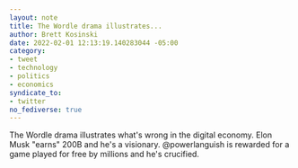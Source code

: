 ```yaml
---
layout: note
title: The Wordle drama illustrates...
author: Brett Kosinski
date: 2022-02-01 12:13:19.140283044 -05:00
category:
- tweet
- technology
- politics
- economics
syndicate_to:
- twitter
no_fediverse: true
---
```

The Wordle drama illustrates what's wrong in the digital economy. Elon Musk "earns" 200B and he's a visionary. @powerlanguish is rewarded for a game played for free by millions and he's crucified.